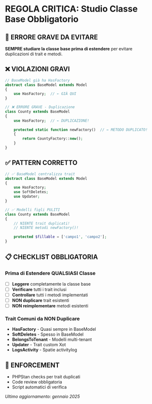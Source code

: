 # REGOLA CRITICA: Studio Classe Base Obbligatorio

## 🚨 ERRORE GRAVE DA EVITARE

**SEMPRE studiare la classe base prima di estendere** per evitare duplicazioni di trait e metodi.

## ❌ VIOLAZIONI GRAVI
```php
// BaseModel già ha HasFactory
abstract class BaseModel extends Model
{
    use HasFactory;  // ← GIÀ QUI
}

// ❌ ERRORE GRAVE - Duplicazione
class County extends BaseModel  
{
    use HasFactory;  // ← DUPLICAZIONE!
    
    protected static function newFactory()  // ← METODO DUPLICATO!
    {
        return CountyFactory::new();
    }
}
```

## ✅ PATTERN CORRETTO
```php
// ✅ BaseModel centralizza trait
abstract class BaseModel extends Model
{
    use HasFactory;
    use SoftDeletes;
    use Updater;
}

// ✅ Modelli figli PULITI
class County extends BaseModel
{
    // NIENTE trait duplicati!
    // NIENTE metodi newFactory()!
    
    protected $fillable = ['campo1', 'campo2'];
}
```

## 📋 CHECKLIST OBBLIGATORIA

### Prima di Estendere QUALSIASI Classe
- [ ] **Leggere** completamente la classe base
- [ ] **Verificare** tutti i trait inclusi
- [ ] **Controllare** tutti i metodi implementati
- [ ] **NON duplicare** trait esistenti
- [ ] **NON reimplementare** metodi esistenti

### Trait Comuni da NON Duplicare
- **HasFactory** - Quasi sempre in BaseModel
- **SoftDeletes** - Spesso in BaseModel
- **BelongsToTenant** - Modelli multi-tenant
- **Updater** - Trait custom Xot
- **LogsActivity** - Spatie activitylog

## 🔧 ENFORCEMENT
- PHPStan checks per trait duplicati
- Code review obbligatoria
- Script automatici di verifica

*Ultimo aggiornamento: gennaio 2025*
